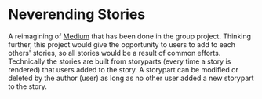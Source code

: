 # Neverending Stories
A reimagining of [Medium](https://medium.com/) that has been done in the group project. Thinking further, this project would give the opportunity to users to add to each others' stories, so all stories would be a result of common efforts. Technically the stories are built from storyparts (every time a story is rendered) that users added to the story. A storypart can be modified or deleted by the author (user) as long as no other user added a new storypart to the story.
